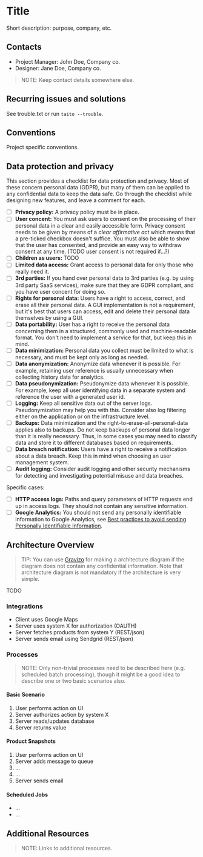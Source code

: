 # Title

Short description: purpose, company, etc.

## Contacts

* Project Manager: John Doe, Company co.
* Designer: Jane Doe, Company co.

> NOTE: Keep contact details somewhere else.

## Recurring issues and solutions

See trouble.txt or run `taito --trouble`.

## Conventions

Project specific conventions.

## Data protection and privacy

This section provides a checklist for data protection and privacy. Most of these concern personal data (GDPR), but many of them can be applied to any confidential data to keep the data safe. Go through the checklist while designing new features, and leave a comment for each.

* [ ] **Privacy policy:** A privacy policy must be in place.
* [ ] **User concent:** You must ask users to consent on the processing of their personal data in a clear and easily accessible form. Privacy consent needs to be given by means of a *clear affirmative act* which means that a pre-ticked checkbox doesn't suffice. You must also be able to show that the user has consented, and provide an easy way to withdraw consent at any time. (TODO user consent is not required if...?)
* [ ] **Children as users:** TODO
* [ ] **Limited data access:** Grant access to personal data for only those who really need it.
* [ ] **3rd parties:** If you hand over personal data to 3rd parties (e.g. by using 3rd party SaaS services), make sure that they are GDPR compliant, and you have user concent for doing so.
* [ ] **Rights for personal data:** Users have a right to access, correct, and erase all their personal data. A GUI implementation is not a requirement, but it's best that users can access, edit and delete their personal data themselves by using a GUI.
* [ ] **Data portability:** User has a right to receive the personal data concerning them in a structured, commonly used and machine-readable format. You don't need to implement a service for that, but keep this in mind.
* [ ] **Data minimization:** Personal data you collect must be limited to what is necessary, and must be kept only as long as needed.
* [ ] **Data anonymization:** Anonymize data whenever it is possible. For example, retaining user reference is usually unnecessary when collecting history data for analytics.
* [ ] **Data pseudonymization:** Pseudonymize data whenever it is possible. For example, keep all user identifying data in a separate system and reference the user with a generated user id.
* [ ] **Logging:** Keep all sensitive data out of the server logs. Pseudonymization may help you with this. Consider also log filtering either on the application or on the infrastructure level.
* [ ] **Backups:** Data minimization and the right-to-erase-all-personal-data applies also to backups. Do not keep backups of personal data longer than it is really necessary. Thus, in some cases you may need to classify data and store it to different databases based on requirements.
* [ ] **Data breach notification:** Users have a right to receive a notification about a data breach. Keep this in mind when choosing an user management system.
* [ ] **Audit logging:** Consider audit logging and other security mechanisms for detecting and investigating potential misuse and data breaches.

Specific cases:

* [ ] **HTTP access logs:** Paths and query parameters of HTTP requests end up in access logs. They should not contain any sensitive information.
* [ ] **Google Analytics:** You should not send any personally identifiable information to Google Analytics, see [Best practices to avoid sending Personally Identifiable Information](https://support.google.com/analytics/answer/6366371?hl=en).

## Architecture Overview

> TIP: You can use [Gravizo](www.gravizo.com) for making a architecture diagram if the diagram does not contain any confidential information. Note that architecture diagram is not mandatory if the architecture is very simple.

TODO

### Integrations

* Client uses Google Maps
* Server uses system X for authorization (OAUTH)
* Server fetches products from system Y (REST/json)
* Server sends email using Sendgrid (REST/json)

### Processes

> NOTE: Only non-trivial processes need to be described here (e.g. scheduled batch processing), though it might be a good idea to describe one or two basic scenarios also.

#### Basic Scenario

1. User performs action on UI
2. Server authorizes action by system X
3. Server reads/updates database
4. Server returns value

#### Product Snapshots

1. User performs action on UI
2. Server adds message to queue
5. ...
6. ...
7. Server sends email

#### Scheduled Jobs

* ...
* ...

## Additional Resources

> NOTE: Links to additional resources.
